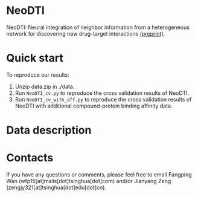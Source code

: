 # NeoDTI
NeoDTI: Neural integration of neighbor information from a heterogeneous network for discovering new drug-target interactions [(preprint)](https://www.biorxiv.org/content/early/2018/02/07/261396).

# Quick start
To reproduce our results:
1. Unzip data.zip in ./data.
2. Run <code>NeoDTI_cv.py</code> to reproduce the cross validation results of NeoDTI.
3. Run <code>NeoDTI_cv_with_aff.py</code> to reproduce the cross validation results of NeoDTI with additional compound-protein binding affinity data.

# Data description

# Contacts
If you have any questions or comments, please feel free to email Fangping Wan (wfp15[at]mails[dot]tsinghua[dot]com) and/or Jianyang Zeng (zengjy321[at]tsinghua[dot]edu[dot]cn).

